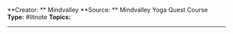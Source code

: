 **Creator: ** Mindvalley
**Source: ** Mindvalley Yoga Quest Course
**Type:** #litnote 
**Topics:**

---

